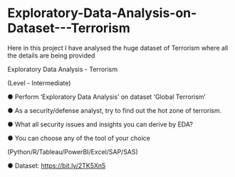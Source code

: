 # Exploratory-Data-Analysis-on-Dataset---Terrorism
Here in this project I have analysed the huge dataset of Terrorism where all the details are being provided

Exploratory Data Analysis - Terrorism

(Level - Intermediate)

● Perform ‘Exploratory Data Analysis’ on dataset ‘Global Terrorism’

● As a security/defense analyst, try to find out the hot zone of terrorism.

● What all security issues and insights you can derive by EDA?

● You can choose any of the tool of your choice

(Python/R/Tableau/PowerBI/Excel/SAP/SAS)

● Dataset: https://bit.ly/2TK5Xn5

